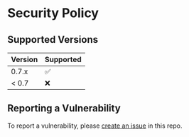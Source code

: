# Security Policy

## Supported Versions

| Version | Supported          |
| ------- | ------------------ |
| 0.7.x   | :white_check_mark: |
| < 0.7   | :x:                |

## Reporting a Vulnerability

To report a vulnerability, please [create an issue](https://github.com/integreat-io/integreat-transporter-redis/issues) in this repo.
